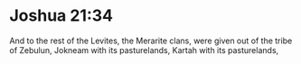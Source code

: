 # Joshua 21:34

And to the rest of the Levites, the Merarite clans, were given out of the tribe of Zebulun, Jokneam with its pasturelands, Kartah with its pasturelands,
